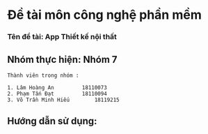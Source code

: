 # Đề tài môn công nghệ phần mềm
### Tên đề tài: App Thiết kế nội thất
## Nhóm thực hiện: Nhóm 7

```
Thành viên trong nhóm :

1. Lâm Hoàng An		    18110073
2. Phạm Tấn Đạt		    18110094
3. Võ Trần Minh Hiếu        18119215
```

## Hướng dẫn sử dụng:
